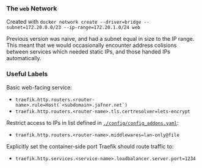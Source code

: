 ### The `web` Network

Created with `docker network create --driver=bridge --subnet=172.20.0.0/23 --ip-range=172.20.1.0/24 web`

Previous version was naive, and had a subnet equal in size to the IP range. This meant that we would occasionally encounter address colisions between services which needed static IPs, and those handed IPs automatically. 

### Useful Labels

Basic web-facing service: 
- ```traefik.http.routers.<router-name>.rule=Host(`<subdomain>.jafner.net`)```
- `traefik.http.routers.<router-name>.tls.certresolver=lets-encrypt`

Restrict access to IPs in list defined in [`./config/config_addons.yaml`](./config/config_addons.yaml):
- `traefik.http.routers.<router-name>.middlewares=lan-only@file`

Explicitly set the container-side port Traefik should route traffic to:
- `traefik.http.services.<service-name>.loadbalancer.server.port=1234`
